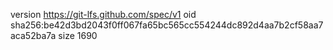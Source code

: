 version https://git-lfs.github.com/spec/v1
oid sha256:be42d3bd2043f0ff067fa65bc565cc554244dc892d4aa7b2cf58aa7aca52ba7a
size 1690

